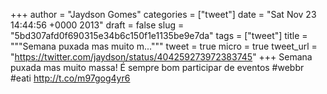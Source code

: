 
+++
author = "Jaydson Gomes"
categories = ["tweet"]
date = "Sat Nov 23 14:44:56 +0000 2013"
draft = false
slug = "5bd307afd0f690315e34b6c150f1e1135be9e7da"
tags = ["tweet"]
title = """Semana puxada mas muito m..."""
tweet = true
micro = true
tweet_url = "https://twitter.com/jaydson/status/404259273972383745"
+++
Semana puxada mas muito massa! É sempre bom participar de eventos #webbr #eati http://t.co/m97gog4yr6
